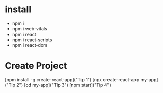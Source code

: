 # install 
 - npm i
 - npm i web-vitals
 - npm i react
 - npm i react-scripts
 - npm i react-dom

# Create Project
[npm install -g create-react-app]("Tip 1")
[npx create-react-app my-app]("Tip 2")
[cd my-app]("Tip 3")
[npm start]("Tip 4")

# 